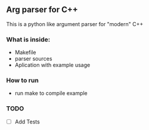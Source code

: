 ## Arg parser for C++

This is a python like argument parser for "modern" C++

### What is inside:
- Makefile
- parser sources
- Aplication with example usage

### How to run
- run make to compile example

### TODO
- [ ] Add Tests
